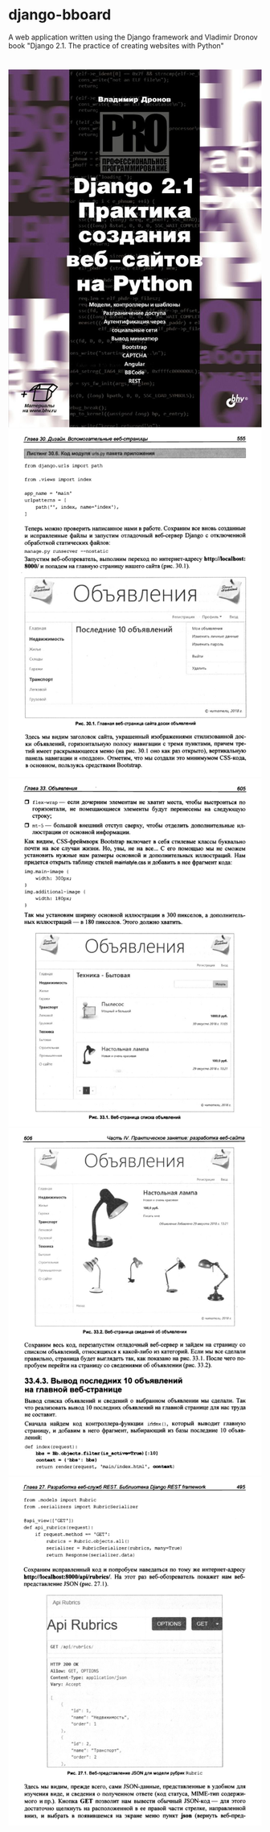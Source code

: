 # django-bboard
A web application written using the Django framework and Vladimir Dronov book "Django 2.1. The practice of creating websites with Python"
#
![Image alt](https://github.com/anton2030t/django-bboard/raw/master/5.jpg)
![Image alt](https://github.com/anton2030t/django-bboard/raw/master/1.png)
![Image alt](https://github.com/anton2030t/django-bboard/raw/master/2.png)
![Image alt](https://github.com/anton2030t/django-bboard/raw/master/3.png)
![Image alt](https://github.com/anton2030t/django-bboard/raw/master/4.png)
